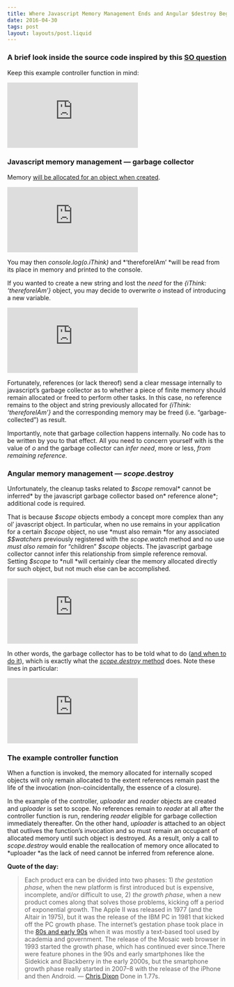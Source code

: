 ```yaml
---
title: Where Javascript Memory Management Ends and Angular $destroy Begins
date: 2016-04-30
tags: post
layout: layouts/post.liquid
---
```


### A brief look inside the source code inspired by this [SO question](http://stackoverflow.com/questions/36273862/do-i-need-to-destroy-local-controller-variables-when-directive-is-destroyed/36390832#36390832)

Keep this example controller function in mind:

<iframe src="https://medium.com/media/ce8179ec6b3bd230a1a5389411959cf3" frameborder=0></iframe>

### Javascript memory management — garbage collector

Memory [will be allocated for an object when created](https://developer.mozilla.org/en-US/docs/Web/JavaScript/Memory_Management).

<iframe src="https://medium.com/media/eaa0ade63f1c1bfc01e8f3ce93bcc440" frameborder=0></iframe>

You may then _console.log(o.iThink)_ and *‘thereforeIAm’ *will be read from its place in memory and printed to the console.

If you wanted to create a new string and lost the _need_ for the _{iThink: ‘thereforeIAm’}_ object, you may decide to overwrite _o_ instead of introducing a new variable.

<iframe src="https://medium.com/media/d2aa843adb04ca10b220b622083b0e8b" frameborder=0></iframe>

Fortunately, references (or lack thereof) send a clear message internally to javascript’s garbage collector as to whether a piece of finite memory should remain allocated or freed to perform other tasks. In this case, no reference remains to the object and string previously allocated for _{iThink: ‘thereforeIAm’}_ and the corresponding memory may be freed (i.e. “garbage-collected”) as result.

Importantly, note that garbage collection happens internally. No code has to be written by you to that effect. All you need to concern yourself with is the value of _o_ and the garbage collector can _infer need_, more or less, _from remaining reference_.

### Angular memory management — $scope.$destroy

Unfortunately, the cleanup tasks related to _\$scope_ removal* cannot be inferred* by the javascript garbage collector based on* reference alone*; additional code is required.

That is because _\$scope_ objects embody a concept more complex than any ol’ javascript object. In particular, when no use remains in your application for a certain _\$scope_ object, no use *must also remain *for any associated _\$\$watchers_ previously registered with the _$scope.$watch_ method and no use _must also remain_ for “children” _\$scope_ objects. The javascript garbage collector cannot infer this relationship from simple reference removal. Setting _\$scope_ to *null *will certainly clear the memory allocated directly for such object, but not much else can be accomplished.

<iframe src="https://medium.com/media/da926651a5fea089a2703a3ac13d9e8d" frameborder=0></iframe>

In other words, the garbage collector has to be told what to do ([and when to do it](https://github.com/angular/angular.js/blob/v1.5.5/src/ng/directive/ngIf.js#L113)), which is exactly what the [_$scope.$destroy_ method](https://github.com/angular/angular.js/blob/v1.5.3/src/ng/rootScope.js#L895) does. Note these lines in particular:

<iframe src="https://medium.com/media/f2652d920afc47f6b9ec9659ace8e855" frameborder=0></iframe>

### The example controller function

When a function is invoked, the memory allocated for internally scoped objects will only remain allocated to the extent references remain past the life of the invocation (non-coincidentally, the essence of a closure).

In the example of the controller, _uploader_ and _reader_ objects are created and _uploader_ is set to scope. No references remain to _reader_ at all after the controller function is run, rendering _reader_ eligible for garbage collection immediately thereafter. On the other hand, _uploader_ is attached to an object that outlives the function’s invocation and so must remain an occupant of allocated memory until such object is destroyed. As a result, only a call to _$scope.$destroy_ would enable the reallocation of memory once allocated to *uploader *as the lack of need cannot be inferred from reference alone.

**Quote of the day:**

> Each product era can be divided into two phases: 1) _the gestation phase_, when the new platform is first introduced but is expensive, incomplete, and/or difficult to use, 2) _the growth phase_, when a new product comes along that solves those problems, kicking off a period of exponential growth. The Apple II was released in 1977 (and the Altair in 1975), but it was the release of the IBM PC in 1981 that kicked off the PC growth phase. The internet’s gestation phase took place in the [80s and early 90s](https://en.wikipedia.org/wiki/National_Science_Foundation_Network) when it was mostly a text-based tool used by academia and government. The release of the Mosaic web browser in 1993 started the growth phase, which has continued ever since.There were feature phones in the 90s and early smartphones like the Sidekick and Blackberry in the early 2000s, but the smartphone growth phase really started in 2007–8 with the release of the iPhone and then Android.
> — [Chris Dixon](https://medium.com/software-is-eating-the-world/what-s-next-in-computing-e54b870b80cc#.jszig85hi)
> Done in 1.77s.
